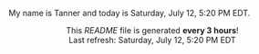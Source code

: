 My name is Tanner and today is Saturday, July 12, 5:20 PM EDT.

<p align="center">This <i>README</i> file is generated <b>every 3 hours</b>!</br>Last refresh: Saturday, July 12, 5:20 PM EDT<br /></p>
